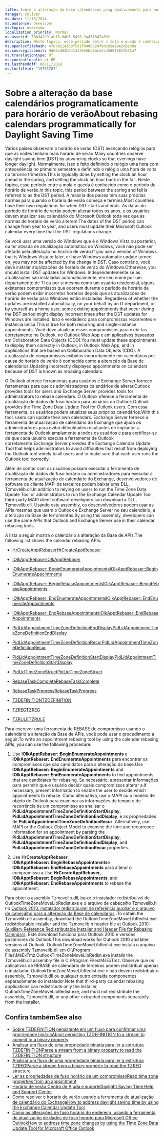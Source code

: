 ```yaml
---
title: Sobre a alteração da base calendários programaticamente para horário de verão
manager: soliver
ms.date: 11/16/2014
ms.audience: Developer
ms.topic: overview
localization_priority: Normal
ms.assetid: 38b342d9-ab10-04b6-5490-9a45f847a60f
description: Neste tópico, esse período entre a mola e queda é conhecido como o período de horário de verão.
ms.openlocfilehash: 4787b2143b3f5d1f0400524f0da82e19e2cbed8a
ms.sourcegitcommit: 9d60cd82b5413446e5bc8ace2cd689f683fb41a7
ms.translationtype: MT
ms.contentlocale: pt-BR
ms.lasthandoff: 06/11/2018
ms.locfileid: "19765787"
---
```

# <a name="about-rebasing-calendars-programmatically-for-daylight-saving-time"></a><span data-ttu-id="61c75-103">Sobre a alteração da base calendários programaticamente para horário de verão</span><span class="sxs-lookup"><span data-stu-id="61c75-103">About rebasing calendars programmatically for Daylight Saving Time</span></span>

<span data-ttu-id="61c75-104">Vários países observam o horário de verão (DST) avançando relógios para que as noites tenham mais horário de verão.</span><span class="sxs-lookup"><span data-stu-id="61c75-104">Many countries observe daylight saving time (DST) by advancing clocks so that evenings have longer daylight.</span></span> <span data-ttu-id="61c75-105">Normalmente, isso é feito definindo o relógio uma hora com antecedência no primeiro semestre e definindo o relógio uma hora de volta no terceiro trimestre.</span><span class="sxs-lookup"><span data-stu-id="61c75-105">This is typically done by setting the clock an hour ahead in the spring, and setting the clock an hour back in the fall.</span></span> <span data-ttu-id="61c75-106">Neste tópico, esse período entre a mola e queda é conhecido como o período de horário de verão.</span><span class="sxs-lookup"><span data-stu-id="61c75-106">In this topic, this period between the spring and fall is referred to as the DST period.</span></span> <span data-ttu-id="61c75-107">A maioria dos países têm suas próprias normas para quando o horário de verão começa e termina.</span><span class="sxs-lookup"><span data-stu-id="61c75-107">Most countries have their own regulations for when DST starts and ends.</span></span> <span data-ttu-id="61c75-108">As datas do período de horário de verão podem alterar todos os anos, e os usuários devem atualizar seu calendário do Microsoft Outlook toda vez que as normas de horário de verão alterem.</span><span class="sxs-lookup"><span data-stu-id="61c75-108">The dates of the DST period can change from year to year, and users must update their Microsoft Outlook calendar every time that the DST regulations change.</span></span> 
  
<span data-ttu-id="61c75-109">Se você usar uma versão do Windows que é o Windows Vista ou posterior, ou ter ativada de atualização automática do Windows, você não pode ser afetado pela alteração no horário de verão.</span><span class="sxs-lookup"><span data-stu-id="61c75-109">If you use a version of Windows that is Windows Vista or later, or have Windows automatic update turned on, you may not be affected by the change in DST.</span></span> <span data-ttu-id="61c75-110">Caso contrário, você deve instalar atualizações de horário de verão do Windows.</span><span class="sxs-lookup"><span data-stu-id="61c75-110">Otherwise, you should install DST updates for Windows.</span></span> <span data-ttu-id="61c75-111">Independentemente se as atualizações são instaladas automaticamente, em seu nome por um departamento de TI ou por si mesmo como um usuário residencial, alguns existentes compromissos que ocorrem durante o período de horário de verão podem exibir incorretos horários depois que as atualizações de horário de verão para Windows estão instaladas .</span><span class="sxs-lookup"><span data-stu-id="61c75-111">Regardless of whether the updates are installed automatically, on your behalf by an IT department, or by yourself as a home user, some existing appointments that occur during the DST period might display incorrect times after the DST updates for Windows are installed.</span></span> <span data-ttu-id="61c75-112">Isso é verdadeiro para compromissos recorrentes e instância única.</span><span class="sxs-lookup"><span data-stu-id="61c75-112">This is true for both recurring and single-instance appointments.</span></span> <span data-ttu-id="61c75-113">Você deve atualizar esses compromissos para exibi-las corretamente no Outlook, no Outlook Web App e em aplicativos baseados em Collaboration Data Objects (CDO).</span><span class="sxs-lookup"><span data-stu-id="61c75-113">You must update these appointments to display them correctly in Outlook, in Outlook Web App, and in applications that are based on Collaboration Data Objects (CDO).</span></span> <span data-ttu-id="61c75-114">A atualização de compromissos exibidos incorretamente em calendários por causa do horário de verão é conhecida como a alteração da Base de calendários.</span><span class="sxs-lookup"><span data-stu-id="61c75-114">Updating incorrectly displayed appointments on calendars because of DST is known as rebasing calendars.</span></span>
  
<span data-ttu-id="61c75-115">O Outlook oferece ferramentas para usuários e Exchange Server fornece ferramentas para que os administradores calendários de alterar.</span><span class="sxs-lookup"><span data-stu-id="61c75-115">Outlook provides tools for users and Exchange Server provides tools for administrators to rebase calendars.</span></span> <span data-ttu-id="61c75-116">O Outlook oferece a ferramenta de atualização de dados de fuso horário para usuários do Outlook.</span><span class="sxs-lookup"><span data-stu-id="61c75-116">Outlook provides the Time Zone Data Update Tool for Outlook users.</span></span> <span data-ttu-id="61c75-117">Com essa ferramenta, os usuários podem atualizar seus próprios calendários.</span><span class="sxs-lookup"><span data-stu-id="61c75-117">With this tool, users can update their own calendars.</span></span> <span data-ttu-id="61c75-118">Exchange Server fornece a ferramenta de atualização de calendário do Exchange que ajuda os administradores para evitar dificuldades resultantes de implantar a ferramenta de Outlook amplamente a todos os usuários e para certificar-se de que cada usuário executa a ferramenta de Outlook corretamente.</span><span class="sxs-lookup"><span data-stu-id="61c75-118">Exchange Server provides the Exchange Calendar Update Tool that helps administrators to avoid difficulties that result from deploying the Outlook tool widely to all users and to make sure that each user runs the Outlook tool correctly.</span></span>
  
<span data-ttu-id="61c75-119">Além de contar com os usuários possam executar a ferramenta de atualização de dados de fuso horário ou administradores para executar a ferramenta de atualização de calendário do Exchange, desenvolvedores de software de cliente MAPI de terceiros podem baixar uma DLL, Tzmovelib.dll.</span><span class="sxs-lookup"><span data-stu-id="61c75-119">In addition to relying on users to run the Time Zone Data Update Tool or administrators to run the Exchange Calendar Update Tool, third-party MAPI client software developers can download a DLL, Tzmovelib.dll.</span></span> <span data-ttu-id="61c75-120">Usando este assembly, os desenvolvedores podem usar as APIs mesmas que usam o Outlook e Exchange Server no seu calendário, a alteração da Base de ferramentas.</span><span class="sxs-lookup"><span data-stu-id="61c75-120">By using this assembly, developers can use the same APIs that Outlook and Exchange Server use in their calendar rebasing tools.</span></span> 

<span data-ttu-id="61c75-121">A lista a seguir mostra o calendário a alteração da Base de APIs:</span><span class="sxs-lookup"><span data-stu-id="61c75-121">The following list shows the calendar rebasing APIs:</span></span>
  
- [<span data-ttu-id="61c75-122">HrCreateApptRebaser</span><span class="sxs-lookup"><span data-stu-id="61c75-122">HrCreateApptRebaser</span></span>](hrcreateapptrebaser.md)
    
- [<span data-ttu-id="61c75-123">IOlkApptRebaser</span><span class="sxs-lookup"><span data-stu-id="61c75-123">IOlkApptRebaser</span></span>](iolkapptrebaser.md)
    
- [<span data-ttu-id="61c75-124">IOlkApptRebaser::BeginEnumerateAppointments</span><span class="sxs-lookup"><span data-stu-id="61c75-124">IOlkApptRebaser::BeginEnumerateAppointments</span></span>](iolkapptrebaser-beginenumerateappointments.md)
    
- [<span data-ttu-id="61c75-125">IOlkApptRebaser::BeginRebaseAppointments</span><span class="sxs-lookup"><span data-stu-id="61c75-125">IOlkApptRebaser::BeginRebaseAppointments</span></span>](iolkapptrebaser-beginrebaseappointments.md)
    
- [<span data-ttu-id="61c75-126">IOlkApptRebaser::EndEnumerateAppointments</span><span class="sxs-lookup"><span data-stu-id="61c75-126">IOlkApptRebaser::EndEnumerateAppointments</span></span>](iolkapptrebaser-endenumerateappointments.md)
    
- [<span data-ttu-id="61c75-127">IOlkApptRebaser::EndRebaseAppointments</span><span class="sxs-lookup"><span data-stu-id="61c75-127">IOlkApptRebaser::EndRebaseAppointments</span></span>](iolkapptrebaser-endrebaseappointments.md)
    
- [<span data-ttu-id="61c75-128">PidLidAppointmentTimeZoneDefinitionEndDisplay</span><span class="sxs-lookup"><span data-stu-id="61c75-128">PidLidAppointmentTimeZoneDefinitionEndDisplay</span></span>](http://msdn.microsoft.com/library/7b6193cb-612b-408e-b9bc-285df313e2cc%28Office.15%29.aspx)
    
- [<span data-ttu-id="61c75-129">PidLidAppointmentTimeZoneDefinitionRecur</span><span class="sxs-lookup"><span data-stu-id="61c75-129">PidLidAppointmentTimeZoneDefinitionRecur</span></span>](http://msdn.microsoft.com/library/52fd57a0-9e34-4452-9ecd-2acb454446c9%28Office.15%29.aspx)
    
- [<span data-ttu-id="61c75-130">PidLidAppointmentTimeZoneDefinitionStartDisplay</span><span class="sxs-lookup"><span data-stu-id="61c75-130">PidLidAppointmentTimeZoneDefinitionStartDisplay</span></span>](http://msdn.microsoft.com/library/08239670-3211-420c-99d7-0056ed967cb8%28Office.15%29.aspx)
    
- [<span data-ttu-id="61c75-131">PidLidTimeZoneStruct</span><span class="sxs-lookup"><span data-stu-id="61c75-131">PidLidTimeZoneStruct</span></span>](http://msdn.microsoft.com/library/2acf0036-2f3e-4f90-8614-7aa667860f74%28Office.15%29.aspx)
    
- [<span data-ttu-id="61c75-132">RebaseTaskComplete</span><span class="sxs-lookup"><span data-stu-id="61c75-132">RebaseTaskComplete</span></span>](rebasetaskcomplete.md)
    
- [<span data-ttu-id="61c75-133">RebaseTaskProgress</span><span class="sxs-lookup"><span data-stu-id="61c75-133">RebaseTaskProgress</span></span>](rebasetaskprogress.md)
    
- [<span data-ttu-id="61c75-134">TZDEFINITION</span><span class="sxs-lookup"><span data-stu-id="61c75-134">TZDEFINITION</span></span>](tzdefinition.md)
    
- [<span data-ttu-id="61c75-135">TZREG</span><span class="sxs-lookup"><span data-stu-id="61c75-135">TZREG</span></span>](tzreg.md)
    
- [<span data-ttu-id="61c75-136">TZRULE</span><span class="sxs-lookup"><span data-stu-id="61c75-136">TZRULE</span></span>](tzrule.md)
    
<span data-ttu-id="61c75-137">Para escrever uma ferramenta de REBASE de compromisso usando o calendário a alteração da Base de APIs, você pode usar o procedimento a seguir:</span><span class="sxs-lookup"><span data-stu-id="61c75-137">To write an appointment rebasing tool by using the calendar rebasing APIs, you can use the following procedure:</span></span>
  
1. <span data-ttu-id="61c75-138">Use **IOlkApptRebaser::BeginEnumerateAppointments** e **IOlkApptRebaser::EndEnumerateAppointments** para encontrar os compromissos que são candidatos para a alteração da base.</span><span class="sxs-lookup"><span data-stu-id="61c75-138">Use **IOlkApptRebaser::BeginEnumerateAppointments** and **IOlkApptRebaser::EndEnumerateAppointments** to find appointments that are candidates for rebasing.</span></span> <span data-ttu-id="61c75-139">Se necessário, apresentar informações para permitir que o usuário decidir quais compromissos alterar a.</span><span class="sxs-lookup"><span data-stu-id="61c75-139">If necessary, present information to enable the user to decide which appointments to rebase.</span></span> <span data-ttu-id="61c75-140">Como alternativa, use o MAPI ou o modelo de objeto do Outlook para examinar as informações de tempo e de recorrência de um compromisso ao analisar o **PidLidAppointmentTimeZoneDefinitionStartDisplay**, **PidLidAppointmentTimeZoneDefinitionEndDisplay**, e as propriedades de **PidLidAppointmentTimeZoneDefinitionRecur** .</span><span class="sxs-lookup"><span data-stu-id="61c75-140">Alternatively, use MAPI or the Outlook Object Model to examine the time and recurrence information for an appointment by parsing the **PidLidAppointmentTimeZoneDefinitionStartDisplay**, **PidLidAppointmentTimeZoneDefinitionEndDisplay**, and **PidLidAppointmentTimeZoneDefinitionRecur** properties.</span></span> 
    
2. <span data-ttu-id="61c75-141">Use **HrCreateApptRebaser**, **IOlkApptRebaser::BeginRebaseAppointments**e **IOlkApptRebaser::EndRebaseAppointments** para alterar o compromisso a.</span><span class="sxs-lookup"><span data-stu-id="61c75-141">Use **HrCreateApptRebaser**, **IOlkApptRebaser::BeginRebaseAppointments**, and **IOlkApptRebaser::EndRebaseAppointments** to rebase the appointment.</span></span> 
    
<span data-ttu-id="61c75-142">Para obter o assembly Tzmovelib.dll, baixe o instalador redistribuível de OutlookTimeZoneMoveLibRedist.exe e o arquivo de cabeçalho Tzmovelib.h no [Outlook 2010: instalador redistribuível de referência auxiliar e o arquivo de cabeçalho para a alteração da Base de calendários](http://www.microsoft.com/downloads/details.aspx?FamilyID=77748863-4352-4b99-ae57-1d4ae803983b) .</span><span class="sxs-lookup"><span data-stu-id="61c75-142">To obtain the Tzmovelib.dll assembly, download the OutlookTimeZoneMoveLibRedist.exe redistributable installer and the Tzmovelib.h header file at [Outlook 2010: Auxiliary Reference Redistributable Installer and Header File for Rebasing Calendars](http://www.microsoft.com/downloads/details.aspx?FamilyID=77748863-4352-4b99-ae57-1d4ae803983b).</span></span> <span data-ttu-id="61c75-143">Este download funciona para Outlook 2010 e versões posteriores do Outlook.</span><span class="sxs-lookup"><span data-stu-id="61c75-143">This download works for Outlook 2010 and later versions of Outlook.</span></span> <span data-ttu-id="61c75-144">OutlookTimeZoneMoveLibRedist.exe instala o arquivo de assembly Tzmovelib.dll em C:\Program Files\MsExTmz.</span><span class="sxs-lookup"><span data-stu-id="61c75-144">OutlookTimeZoneMoveLibRedist.exe installs the Tzmovelib.dll assembly file in C:\Program Files\MsExTmz.</span></span> <span data-ttu-id="61c75-145">Observe que os aplicativos de REBASE de calendário de terceiros podem redistribuir apenas o instalador, OutlookTimeZoneMoveLibRedist.exe e não devem redistribuir o assembly, Tzmovelib.dll ou qualquer outro extraída componentes separadamente do instalador.</span><span class="sxs-lookup"><span data-stu-id="61c75-145">Note that third-party calendar rebasing applications can redistribute only the installer, OutlookTimeZoneMoveLibRedist.exe, and must not redistribute the assembly, Tzmovelib.dll, or any other extracted components separately from the installer.</span></span>
  
## <a name="see-also"></a><span data-ttu-id="61c75-146">Confira também</span><span class="sxs-lookup"><span data-stu-id="61c75-146">See also</span></span>

- [<span data-ttu-id="61c75-147">Sobre TZDEFINITION persistente em um fluxo para confirmar uma propriedade binária</span><span class="sxs-lookup"><span data-stu-id="61c75-147">About persisting TZDEFINITION to a stream to commit to a binary property</span></span>](about-persisting-tzdefinition-to-a-stream-to-commit-to-a-binary-property.md)
- [<span data-ttu-id="61c75-148">Analisar um fluxo de uma propriedade binária para ler a estrutura TZDEFINITION</span><span class="sxs-lookup"><span data-stu-id="61c75-148">Parse a stream from a binary property to read the TZDEFINITION structure</span></span>](how-to-parse-stream-from-binary-property-to-read-tzdefinition-structure.md)
- [<span data-ttu-id="61c75-149">Analisar um fluxo de uma propriedade binária para ler a estrutura TZREG</span><span class="sxs-lookup"><span data-stu-id="61c75-149">Parse a stream from a binary property to read the TZREG structure</span></span>](how-to-parse-a-stream-from-a-binary-property-to-read-the-tzreg-structure.md)
- [<span data-ttu-id="61c75-150">Ler as propriedades de fuso horário de um compromisso</span><span class="sxs-lookup"><span data-stu-id="61c75-150">Read time zone properties from an appointment</span></span>](how-to-read-time-zone-properties-from-an-appointment.md)
- [<span data-ttu-id="61c75-151">Horário de verão Centro de Ajuda e suporte</span><span class="sxs-lookup"><span data-stu-id="61c75-151">Daylight Saving Time Help and Support Center</span></span>](http://support.microsoft.com/gp/cp_dst)
- [<span data-ttu-id="61c75-152">Como resolver o horário de verão usando a ferramenta de atualização de calendário do Exchange</span><span class="sxs-lookup"><span data-stu-id="61c75-152">How to address daylight saving time by using the Exchange Calendar Update Tool</span></span>](http://support.microsoft.com/kb/941018)
- [<span data-ttu-id="61c75-153">Como as alterações de fuso horário do endereço, usando a ferramenta de atualização de dados de fuso horário para Microsoft Office Outlook</span><span class="sxs-lookup"><span data-stu-id="61c75-153">How to address time zone changes by using the Time Zone Data Update Tool for Microsoft Office Outlook</span></span>](http://support.microsoft.com/kb/931667)

